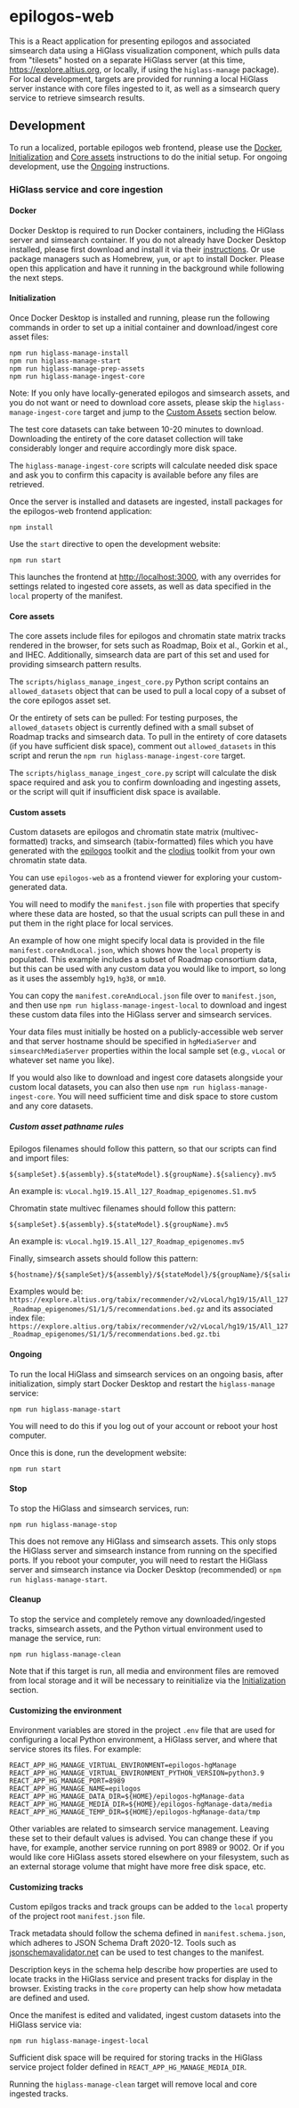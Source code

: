 # epilogos-web

This is a React application for presenting epilogos and associated simsearch data using a HiGlass visualization component, which pulls data from "tilesets" hosted on a separate HiGlass server (at this time, https://explore.altius.org, or locally, if using the `higlass-manage` package). For local development, targets are provided for running a local HiGlass server instance with core files ingested to it, as well as a simsearch query service to retrieve simsearch results.

## Development

To run a localized, portable epilogos web frontend, please use the [Docker](#docker), [Initialization](#initialization) and [Core assets](#core-assets) instructions to do the initial setup. For ongoing development, use the [Ongoing](#ongoing) instructions.

### HiGlass service and core ingestion

#### Docker

Docker Desktop is required to run Docker containers, including the HiGlass server and simsearch container. If you do not already have Docker Desktop installed, please first download and install it via their [instructions](https://docs.docker.com/desktop/). Or use package managers such as Homebrew, `yum`, or `apt` to install Docker. Please open this application and have it running in the background while following the next steps.

#### Initialization

Once Docker Desktop is installed and running, please run the following commands in order to set up a initial container and download/ingest core asset files:

```
npm run higlass-manage-install
npm run higlass-manage-start
npm run higlass-manage-prep-assets
npm run higlass-manage-ingest-core
```

Note: If you only have locally-generated epilogos and simsearch assets, and you do not want or need to download core assets, please skip the `higlass-manage-ingest-core` target and jump to the [Custom Assets](#custom-assets) section below.

The test core datasets can take between 10-20 minutes to download. Downloading the entirety of the core dataset collection will take considerably longer and require accordingly more disk space.

The `higlass-manage-ingest-core` scripts will calculate needed disk space and ask you to confirm this capacity is available before any files are retrieved.

Once the server is installed and datasets are ingested, install packages for the epilogos-web frontend application:

```
npm install
```

Use the `start` directive to open the development website:

```
npm run start
```

This launches the frontend at [http://localhost:3000](http://localhost:3000), with any overrides for settings related to ingested core assets, as well as data specified in the `local` property of the manifest.

#### Core assets

The core assets include files for epilogos and chromatin state matrix tracks rendered in the browser, for sets such as Roadmap, Boix et al., Gorkin et al., and IHEC. Additionally, simsearch data are part of this set and used for providing simsearch pattern results.

The `scripts/higlass_manage_ingest_core.py` Python script contains an `allowed_datasets` object that can be used to pull a local copy of a subset of the core epilogos asset set.

Or the entirety of sets can be pulled: For testing purposes, the `allowed_datasets` object is currently defined with a small subset of Roadmap tracks and simsearch data. To pull in the entirety of core datasets (if you have sufficient disk space), comment out `allowed_datasets` in this script and rerun the `npm run higlass-manage-ingest-core` target.

The `scripts/higlass_manage_ingest_core.py` script will calculate the disk space required and ask you to confirm downloading and ingesting assets, or the script will quit if insufficient disk space is available.

#### Custom assets

Custom datasets are epilogos and chromatin state matrix (multivec-formatted) tracks, and simsearch (tabix-formatted) files which you have generated with the [epilogos](https://github.com/meuleman/epilogos) toolkit and the [clodius](https://github.com/higlass/clodius) toolkit from your own chromatin state data.

You can use `epilogos-web` as a frontend viewer for exploring your custom-generated data. 

You will need to modify the `manifest.json` file with properties that specify where these data are hosted, so that the usual scripts can pull these in and put them in the right place for local services.

An example of how one might specify local data is provided in the file `manifest.coreAndLocal.json`, which shows how the `local` property is populated. This example includes a subset of Roadmap consortium data, but this can be used with any custom data you would like to import, so long as it uses the assembly `hg19`, `hg38`, or `mm10`.

You can copy the `manifest.coreAndLocal.json` file over to `manifest.json`, and then use `npm run higlass-manage-ingest-local` to download and ingest these custom data files into the HiGlass server and simsearch services.

Your data files must initially be hosted on a publicly-accessible web server and that server hostname should be specified in `hgMediaServer` and `simsearchMediaServer` properties within the local sample set (e.g., `vLocal` or whatever set name you like).

If you would also like to download and ingest core datasets alongside your custom local datasets, you can also then use `npm run higlass-manage-ingest-core`. You will need sufficient time and disk space to store custom and any core datasets.

##### Custom asset pathname rules

Epilogos filenames should follow this pattern, so that our scripts can find and import files:

```
${sampleSet}.${assembly}.${stateModel}.${groupName}.${saliency}.mv5
```

An example is: `vLocal.hg19.15.All_127_Roadmap_epigenomes.S1.mv5`

Chromatin state multivec filenames should follow this pattern:

```
${sampleSet}.${assembly}.${stateModel}.${groupName}.mv5
```

An example is: `vLocal.hg19.15.All_127_Roadmap_epigenomes.mv5`

Finally, simsearch assets should follow this pattern:

```
${hostname}/${sampleSet}/${assembly}/${stateModel}/${groupName}/${saliency}/${windowSize}/${windowSpan}/...
```

Examples would be: `https://explore.altius.org/tabix/recommender/v2/vLocal/hg19/15/All_127_Roadmap_epigenomes/S1/1/5/recommendations.bed.gz` and its associated index file: `https://explore.altius.org/tabix/recommender/v2/vLocal/hg19/15/All_127_Roadmap_epigenomes/S1/1/5/recommendations.bed.gz.tbi`

#### Ongoing

To run the local HiGlass and simsearch services on an ongoing basis, after initialization, simply start Docker Desktop and restart the `higlass-manage` service:

```
npm run higlass-manage-start
```

You will need to do this if you log out of your account or reboot your host computer.

Once this is done, run the development website:

```
npm run start
```

#### Stop

To stop the HiGlass and simsearch services, run:

```
npm run higlass-manage-stop
```

This does not remove any HiGlass and simsearch assets. This only stops the HiGlass server and simsearch instance from running on the specified ports. If you reboot your computer, you will need to restart the HiGlass server and simsearch instance via Docker Desktop (recommended) or `npm run higlass-manage-start`.

#### Cleanup

To stop the service and completely remove any downloaded/ingested tracks, simsearch assets, and the Python virtual environment used to manage the service, run:

```
npm run higlass-manage-clean
```

Note that if this target is run, all media and environment files are removed from local storage and it will be necessary to reinitialize via the [Initialization](#initialization) section.

#### Customizing the environment

Environment variables are stored in the project `.env` file that are used for configuring a local Python environment, a HiGlass server, and where that service stores its files. For example:

```
REACT_APP_HG_MANAGE_VIRTUAL_ENVIRONMENT=epilogos-hgManage
REACT_APP_HG_MANAGE_VIRTUAL_ENVIRONMENT_PYTHON_VERSION=python3.9
REACT_APP_HG_MANAGE_PORT=8989
REACT_APP_HG_MANAGE_NAME=epilogos
REACT_APP_HG_MANAGE_DATA_DIR=${HOME}/epilogos-hgManage-data
REACT_APP_HG_MANAGE_MEDIA_DIR=${HOME}/epilogos-hgManage-data/media
REACT_APP_HG_MANAGE_TEMP_DIR=${HOME}/epilogos-hgManage-data/tmp
```

Other variables are related to simsearch service management. Leaving these set to their default values is advised. You can change these if you have, for example, another service running on port 8989 or 9002. Or if you would like core HiGlass assets stored elsewhere on your filesystem, such as an external storage volume that might have more free disk space, etc.

#### Customizing tracks

Custom epilgos tracks and track groups can be added to the `local` property of the project root `manifest.json` file. 

Track metadata should follow the schema defined in `manifest.schema.json`, which adheres to JSON Schema Draft 2020-12. Tools such as [jsonschemavalidator.net](jsonschemavalidator.net) can be used to test changes to the manifest.

Description keys in the schema help describe how properties are used to locate tracks in the HiGlass service and present tracks for display in the browser. Existing tracks in the `core` property can help show how metadata are defined and used.

Once the manifest is edited and validated, ingest custom datasets into the HiGlass service via:

```
npm run higlass-manage-ingest-local
```

Sufficient disk space will be required for storing tracks in the HiGlass service project folder defined in `REACT_APP_HG_MANAGE_MEDIA_DIR`.

Running the `higlass-manage-clean` target will remove local and core ingested tracks.